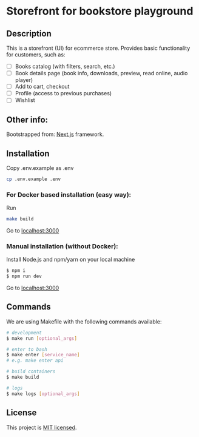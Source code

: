 # Storefront for bookstore playground

## Description

This is a storefront (UI) for ecommerce store. Provides basic functionality for customers, such as:
- [ ] Books catalog (with filters, search, etc.)
- [ ] Book details page (book info, downloads, preview, read online, audio player)
- [ ] Add to cart, checkout
- [ ] Profile (access to previous purchases)
- [ ] Wishlist

## Other info:

Bootstrapped from:
[Next.js](https://nextjs.org/) framework.

## Installation

Copy .env.example as .env
```bash
cp .env.example .env
```

### For Docker based installation (easy way):

Run
```bash
make build
```

Go to [localhost:3000](http://localhost:3000)

### Manual installation (without Docker):

Install Node.js and npm/yarn on your local machine

```bash
$ npm i
$ npm run dev
```

Go to [localhost:3000](http://localhost:3000)

## Commands

We are using Makefile with the following commands available:

```bash
# development
$ make run [optional_args]

# enter to bash
$ make enter [service_name]
# e.g. make enter api

# build containers
$ make build

# logs
$ make logs [optional_args]
```

## License

This project is [MIT licensed](LICENSE).

